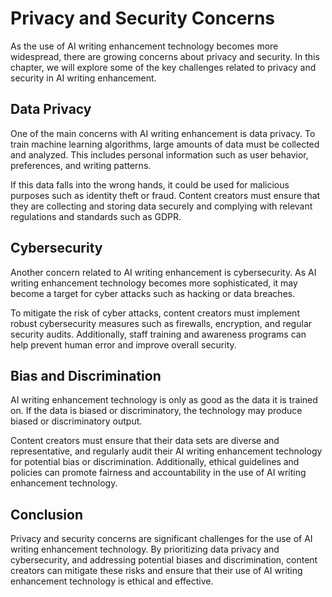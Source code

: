 Privacy and Security Concerns
==============================================================================

As the use of AI writing enhancement technology becomes more widespread, there are growing concerns about privacy and security. In this chapter, we will explore some of the key challenges related to privacy and security in AI writing enhancement.

Data Privacy
------------

One of the main concerns with AI writing enhancement is data privacy. To train machine learning algorithms, large amounts of data must be collected and analyzed. This includes personal information such as user behavior, preferences, and writing patterns.

If this data falls into the wrong hands, it could be used for malicious purposes such as identity theft or fraud. Content creators must ensure that they are collecting and storing data securely and complying with relevant regulations and standards such as GDPR.

Cybersecurity
-------------

Another concern related to AI writing enhancement is cybersecurity. As AI writing enhancement technology becomes more sophisticated, it may become a target for cyber attacks such as hacking or data breaches.

To mitigate the risk of cyber attacks, content creators must implement robust cybersecurity measures such as firewalls, encryption, and regular security audits. Additionally, staff training and awareness programs can help prevent human error and improve overall security.

Bias and Discrimination
-----------------------

AI writing enhancement technology is only as good as the data it is trained on. If the data is biased or discriminatory, the technology may produce biased or discriminatory output.

Content creators must ensure that their data sets are diverse and representative, and regularly audit their AI writing enhancement technology for potential bias or discrimination. Additionally, ethical guidelines and policies can promote fairness and accountability in the use of AI writing enhancement technology.

Conclusion
----------

Privacy and security concerns are significant challenges for the use of AI writing enhancement technology. By prioritizing data privacy and cybersecurity, and addressing potential biases and discrimination, content creators can mitigate these risks and ensure that their use of AI writing enhancement technology is ethical and effective.
